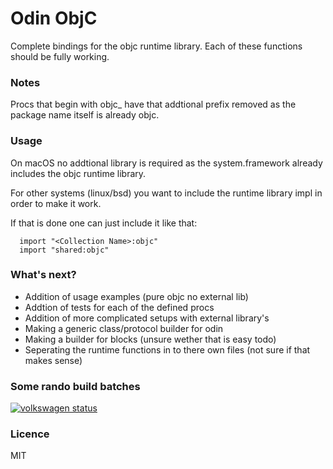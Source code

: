 # Odin ObjC #

Complete bindings for the objc runtime library.
Each of these functions should be fully working.

### Notes ###

Procs that begin with objc_ have that addtional prefix removed as the package name itself is already objc. 

### Usage ###

On macOS no addtional library is required as the system.framework already includes the objc runtime library. 

For other systems (linux/bsd) you want to include the runtime library impl in order to make it work.

If that is done one can just include it like that:
```odin
  import "<Collection Name>:objc"
  import "shared:objc"
```

### What's next? ###

- Addition of usage examples (pure objc no external lib)
- Addtion of tests for each of the defined procs
- Addition of more complicated setups with external library's
- Making a generic class/protocol builder for odin
- Making a builder for blocks (unsure wether that is easy todo)
- Seperating the runtime functions in to there own files (not sure if that makes sense)

### Some rando build batches ###

[![volkswagen status](https://auchenberg.github.io/volkswagen/volkswargen_ci.svg?v=1)](https://github.com/auchenberg/volkswagen)

### Licence ### 

MIT 
